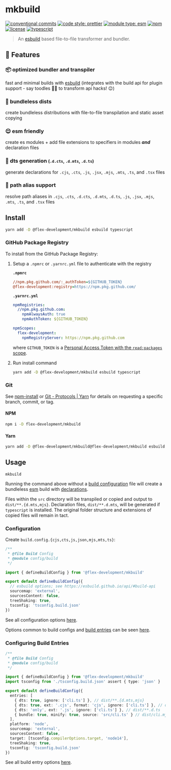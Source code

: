 # mkbuild

[![conventional commits](https://img.shields.io/badge/conventional%20commits-1.0.0-yellow.svg)](https://conventionalcommits.org)
[![code style: prettier](https://img.shields.io/badge/code_style-prettier-ff69b4.svg)](https://github.com/prettier/prettier)
[![module type: esm](https://img.shields.io/badge/module%20type-esm-brightgreen)](https://github.com/voxpelli/badges-cjs-esm)
[![npm](https://img.shields.io/npm/v/@flex-development/mkbuild.svg)](https://npmjs.com/package/@flex-development/mkbuild)
[![license](https://img.shields.io/github/license/flex-development/mkbuild.svg)](LICENSE.md)
[![typescript](https://badgen.net/badge/-/typescript?color=2a72bc&icon=typescript&label)](https://typescriptlang.org)

> An [esbuild][1] based file-to-file transformer and bundler.

## :eyes: Features

### :package: optimized bundler and transpiler

fast and minimal builds with [esbuild][1] (integrates with the build api for
plugin support - say toodles 👋🏾 to transform api hacks! :wink:)

### :file_folder: bundleless dists

create bundleless distributions with file-to-file transpilation and static asset
copying

### :relieved: esm friendly

create es modules + add file extensions to specifiers in modules **_and_**
declaration files

### :bookmark_tabs: dts generation <small>(`.d.cts`, `.d.mts`, `.d.ts`)</small>

generate declarations for `.cjs`, `.cts`, `.js`, `.jsx`, `.mjs`, `.mts`, `.ts`,
and `.tsx` files

### :dna: path alias support

resolve path aliases in `.cjs`, `.cts`, `.d.cts`, `.d.mts`, `.d.ts`, `.js`,
`.jsx`, `.mjs`, `.mts`, `.ts`, and `.tsx` files

## Install

```sh
yarn add -D @flex-development/mkbuild esbuild typescript
```

### GitHub Package Registry

To install from the GitHub Package Registry:

1. Setup a `.npmrc` or `.yarnrc.yml` file to authenticate with the registry

   **`.npmrc`**

   ```ini
   //npm.pkg.github.com/:_authToken=${GITHUB_TOKEN}
   @flex-development:registry=https://npm.pkg.github.com/
   ```

   **`.yarnrc.yml`**

   ```yaml
   npmRegistries:
     //npm.pkg.github.com:
       npmAlwaysAuth: true
       npmAuthToken: ${GITHUB_TOKEN}

   npmScopes:
     flex-development:
       npmRegistryServer: https://npm.pkg.github.com
   ```

   where `GITHUB_TOKEN` is a [Personal Access Token with the `read:packages`
   scope][2].

2. Run install command

   ```sh
   yarn add -D @flex-development/mkbuild esbuild typescript
   ```

### Git

See [npm-install][3] or [Git - Protocols | Yarn][4] for details on requesting a
specific branch, commit, or tag.

#### NPM

```sh
npm i -D flex-development/mkbuild
```

#### Yarn

```sh
yarn add -D @flex-development/mkbuild@flex-development/mkbuild esbuild typescript
```

## Usage

```shell
mkbuild
```

Running the command above without a [build configuration](#configuration) file
will create a bundleless [esm][5] build with [declarations][6].

Files within the `src` directory will be transpiled or copied and output to
`dist/**.{d.mts,mjs}`. Declaration files, `dist/**.d.mts`, will be generated if
`typescript` is installed. The original folder structure and extensions of
copied files will remain in tact.

### Configuration

Create `build.config.{cjs,cts,js,json,mjs,mts,ts}`:

```typescript
/**
 * @file Build Config
 * @module config/build
 */

import { defineBuildConfig } from '@flex-development/mkbuild'

export default defineBuildConfig({
  // esbuild options; see https://esbuild.github.io/api/#build-api
  sourcemap: 'external',
  sourcesContent: false,
  treeShaking: true,
  tsconfig: 'tsconfig.build.json'
})
```

See all configuration options [here](src/interfaces/config).

Options common to build configs and [build entries](#configuring-build-entries)
can be seen [here](src/interfaces/options).

### Configuring Build Entries

```typescript
/**
 * @file Build Config
 * @module config/build
 */

import { defineBuildConfig } from '@flex-development/mkbuild'
import tsconfig from './tsconfig.build.json' assert { type: 'json' }

export default defineBuildConfig({
  entries: [
    { dts: true, ignore: ['cli.ts'] }, // dist/**.{d.mts,mjs}
    { dts: true, ext: '.cjs', format: 'cjs', ignore: ['cli.ts'] }, // dist/**.{cjs,d.cts}
    { dts: 'only', ext: '.js', ignore: ['cli.ts'] }, // dist/**.d.ts
    { bundle: true, minify: true, source: 'src/cli.ts' } // dist/cli.mjs
  ],
  platform: 'node',
  sourcemap: 'external',
  sourcesContent: false,
  target: [tsconfig.compilerOptions.target, 'node14'],
  treeShaking: true,
  tsconfig: 'tsconfig.build.json'
})
```

See all build entry options [here](src/interfaces/entry).

[1]: https://esbuild.github.io
[2]:
    https://docs.github.com/packages/learn-github-packages/about-permissions-for-github-packages#about-scopes-and-permissions-for-package-registries
[3]: https://docs.npmjs.com/cli/v8/commands/npm-install#description
[4]: https://yarnpkg.com/features/protocols#git
[5]: https://nodejs.org/api/esm.html
[6]: https://www.typescriptlang.org/docs/handbook/2/type-declarations.html

